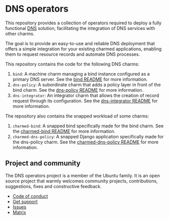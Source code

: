 # DNS operators

This repository provides a collection of operators required to deploy a fully
functional [DNS](https://en.wikipedia.org/wiki/Domain_Name_System) solution,
facilitating the integration of DNS services with other charms.

The goal is to provide an easy-to-use and reliable DNS deployment that offers
a simple integration for your existing charmed applications,
enabling them to request resource records and automate DNS processes.

This repository contains the code for the following DNS charms:
1. `bind`: A machine charm managing a bind instance configured as a primary DNS server. See the [bind README](bind-operator/README.md) for more information.
2. `dns-policy`: A subordinate charm that adds a policy layer in front of the bind charm. See the [dns-policy README](dns-policy-operator/README.md) for more information.
3. `dns-integrator`: An integrator charm that allows the creation of record request through its configuration. See the [dns-integrator README](dns-integrator-operator/README.md) for more information.

The repository also contains the snapped workload of some charms:
1. `charmed-bind`: A snapped bind specifically made for the bind charm. See the [charmed-bind README](charmed-bind/README.md) for more information.
2. `charmed-dns-policy`: A snapped Django application specifically made for the dns-policy charm. See the [charmed-dns-policy README](charmed-dns-policy/README.md) for more information.

## Project and community

The DNS operators project is a member of the Ubuntu family. It is an
open source project that warmly welcomes community projects, contributions,
suggestions, fixes and constructive feedback.

* [Code of conduct](https://ubuntu.com/community/code-of-conduct)
* [Get support](https://discourse.charmhub.io/)
* [Issues](https://github.com/canonical/dns-charms/issues)
* [Matrix](https://matrix.to/#/#charmhub-charmdev:ubuntu.com)
